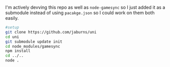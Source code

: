 I'm actively devving this repo as well as ``node-gamesync`` so I just added
it as a submodule instead of using ``pacakge.json`` so I could work on them both easily.

```sh
#setup
git clone https://github.com/jaburns/uni
cd uni
git submodule update init
cd node_modules/gamesync
npm install
cd ../..
node .
```
